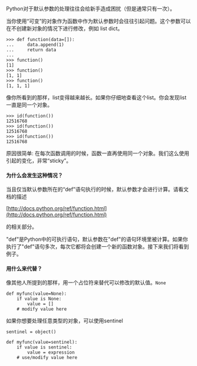 Python对于默认参数的处理往往会给新手造成困扰（但是通常只有一次）。

当你使用“可变”的对象作为函数中作为默认参数时会往往引起问题。这个参数可以在不创建新对象的情况下进行修改，例如 list dict。

    >>> def function(data=[]):
    ...     data.append(1)
    ...     return data
    ...
    >>> function()
    [1]
    >>> function()
    [1, 1]
    >>> function()
    [1, 1, 1]

像你所看到的那样，list变得越来越长。如果你仔细地查看这个list。你会发现list一直是同一个对象。

    >>> id(function())
    12516768
    >>> id(function())
    12516768
    >>> id(function())
    12516768

原因很简单: 在每次函数调用的时候，函数一直再使用同一个对象。我们这么使用引起的变化，非常“sticky”。

#### 为什么会发生这种情况？
当且仅当默认参数所在的“def”语句执行的时候，默认参数才会进行计算。请看文档的描述

[http://docs.python.org/ref/function.html](http://docs.python.org/ref/function.html)

的相关部分。

"def"是Python中的可执行语句，默认参数在"def"的语句环境里被计算。如果你执行了"def"语句多次，每次它都将会创建一个新的函数对象。接下来我们将看到例子。
#### 用什么来代替？
像其他人所提到的那样，用一个占位符来替代可以修改的默认值。`None` 

    def myfunc(value=None):
        if value is None:
            value = []
        # modify value here

如果你想要处理任意类型的对象，可以使用sentinel

    sentinel = object()

    def myfunc(value=sentinel):
        if value is sentinel:
            value = expression
        # use/modify value here
